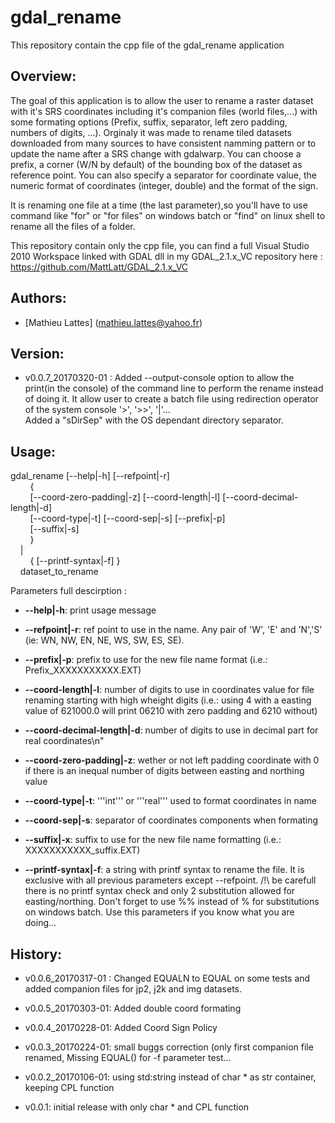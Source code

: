 # gdal_rename

This repository contain the cpp file of the gdal_rename application

Overview:
------------------------------------------------------------------------------

The goal of this application is to allow the user to rename a raster dataset 
with it's SRS coordinates including it's companion files (world files,...) with some 
formating options (Prefix, suffix, separator, left zero padding, numbers of digits, ...).
Orginaly it was made to rename tiled datasets downloaded from many sources to have 
consistent namming pattern or to update the name after a SRS change with gdalwarp.
You can choose a prefix, a corner (W/N by default) of the bounding box of the dataset 
as reference point. You can also specify a separator for coordinate value, the numeric
format of coordinates (integer, double) and the format of the sign.

It is renaming one file at a time (the last parameter),so you'll have to use command like
"for" or "for files" on windows batch or "find" on linux shell to rename all the files
of a folder.

This repository contain only the cpp file, you can find a full Visual Studio 2010
Workspace linked with GDAL dll in my GDAL_2.1.x_VC repository
here : https://github.com/MattLatt/GDAL_2.1.x_VC   

Authors:
------------------------------------------------------------------------------

* [Mathieu Lattes] (mathieu.lattes@yahoo.fr)

Version:
------------------------------------------------------------------------------

* v0.0.7_20170320-01 : Added --output-console option to allow the print(in the console) 
of the command line to perform the rename instead of doing it. It allow user to create 
a batch file using redirection operator of the system	console '>', '>>', '|'...					
					   Added a "sDirSep" with the OS dependant directory separator. 		

Usage:
------------------------------------------------------------------------------

gdal_rename [--help|-h] [--refpoint|-r]  
&nbsp;&nbsp;&nbsp;&nbsp;&nbsp;&nbsp;&nbsp;&nbsp;{  
&nbsp;&nbsp;&nbsp;&nbsp;&nbsp;&nbsp;&nbsp;&nbsp;[--coord-zero-padding|-z] [--coord-length|-l] [--coord-decimal-length|-d]  
&nbsp;&nbsp;&nbsp;&nbsp;&nbsp;&nbsp;&nbsp;&nbsp;[--coord-type|-t] [--coord-sep|-s] [--prefix|-p]  
&nbsp;&nbsp;&nbsp;&nbsp;&nbsp;&nbsp;&nbsp;&nbsp;[--suffix|-s]  
&nbsp;&nbsp;&nbsp;&nbsp;&nbsp;&nbsp;&nbsp;&nbsp;}   
&nbsp;&nbsp;&nbsp;&nbsp;|   
&nbsp;&nbsp;&nbsp;&nbsp;&nbsp;&nbsp;&nbsp;&nbsp;{ [--printf-syntax|-f] }   
&nbsp;&nbsp;&nbsp;&nbsp;dataset_to_rename   

Parameters full descirption :

* **--help|-h**: print usage message

* **--refpoint|-r**: ref point to use in the name. Any pair of 'W', 'E' 
					 and 'N','S' (ie: WN, NW, EN, NE, WS, SW, ES, SE).
					
* **--prefix|-p**: prefix to use for the new file name format (i.e.:
				   Prefix_XXXXXXXXXXX.EXT)
				  
* **--coord-length|-l**: number of digits to use in coordinates value 
						 for file renaming starting with high wheight 
						 digits (i.e.: using 4 with a easting value of
						 621000.0 will print 06210 with zero padding and
						 6210 without)

* **--coord-decimal-length|-d**: number of digits to use in decimal part for real coordinates\n"
						
* **--coord-zero-padding|-z**: wether or not left padding coordinate with 0 
							   if there is an inequal number of digits between
							   easting and northing value
							  
* **--coord-type|-t**: '''int''' or '''real''' used to format coordinates in name

* **--coord-sep|-s**: separator of coordinates components when formating

* **--suffix|-x**: suffix to use for the new file name formatting (i.e.:
				   XXXXXXXXXXX_suffix.EXT)
			
* **--printf-syntax|-f**: a string with printf syntax to rename the file. 
						  It is exclusive with all previous parameters 
						  except --refpoint.
						  /!\ be carefull there is no printf syntax check and 
						  only 2 substitution allowed for easting/northing.
						  Don't forget to use %% instead of % for substitutions
						  on windows batch.
						  Use this parameters if you know what you are doing...

History:
------------------------------------------------------------------------------
* v0.0.6_20170317-01 : Changed EQUALN to EQUAL on some tests and added companion 
					   files for jp2, j2k and img datasets.

* v0.0.5_20170303-01: Added double coord formating

* v0.0.4_20170228-01: Added Coord Sign Policy

* v0.0.3_20170224-01: small buggs correction (only first companion file
					renamed, Missing EQUAL() for -f parameter test...

* v0.0.2_20170106-01: using std:string instead of char * as str container, keeping
					CPL function
					
* v0.0.1: initial release with only char * and CPL function
